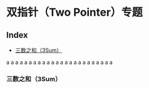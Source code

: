 双指针（Two Pointer）专题
===

Index
---
<!-- TOC -->

- [三数之和（3Sum）](#三数之和3sum)

<!-- /TOC -->

a
a
a
a
a
a
a
a
a
a
a
a
a
a
a
a
a
a
a
a
a
a
a
a

### 三数之和（3Sum）
